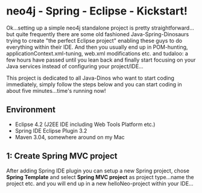 neo4j - Spring - Eclipse - Kickstart!
=====================================

Ok…setting up a simple neo4j standalone project is pretty straightforward…but quite frequently there are some old fashioned Java-Spring-Dinosaurs trying to create "the perfect Eclipse project" enabling these guys to do everything within their IDE. And then you usually end up in POM-hunting, applicationContext.xml-tuning, web.xml modifications etc. and tudaloo: a few hours have passed until you lean back and finally start focusing on your Java services instead of configuring your project/IDE…

This project is dedicated to all Java-Dinos who want to start coding immediately, simply follow the steps below and you can start coding in about five minutes…time's running now!

Environment
-------------------------------------
* Eclipse 4.2 (J2EE IDE including Web Tools Platform etc.)
* Spring IDE Eclipse Plugin 3.2
* Maven 3.04, somewhere around on my Mac

1: Create Spring MVC project
-------------------------------------
After adding Spring IDE plugin you can setup a new Spring project, chose __Spring Template__ and select __Spring MVC project__ as project type…name the project etc. and you will end up in a new helloNeo-project within your IDE…
